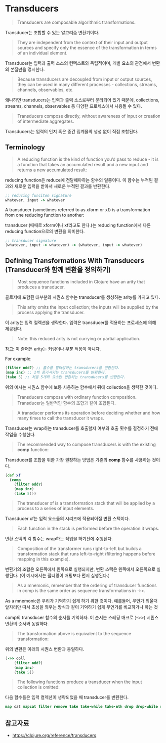 # Transducers

> Transducers are composable algorithmic transformations.

Transducer는 조합할 수 있는 알고리즘 변환기이다.

> They are independent from the context of their input and output sources and specify only the essence of the transformation in terms of an individual element.

Transducer는 입력과 출력 소스의 컨텍스트와 독립적이며, 개별 요소의 관점에서 변환의 본질만을 명시한다.

> Because transducers are decoupled from input or output sources, they can be used in many different processes - collections, streams, channels, observables, etc.

왜나하면 transducers는 입력과 출력 소스로부터 분리되어 있기 때문에, collections, streams, channels, observables 등 다양한 프로세스에서 사용될 수 있다.

> Transducers compose directly, without awareness of input or creation of intermediate aggregates.

Transducers는 입력의 인지 혹은 중간 집계물의 생성 없이 직접 조합된다.

## Terminology

> A reducing function is the kind of function you’d pass to reduce - it is a function that takes an accumulated result and a new input and returns a new accumulated result:

reducing function은 reduce에 전달해야하는 함수의 일종이다. 이 함수는 누적된 결과와 새로운 입력을 받아서 새로운 누적된 결과를 반환한다.

```clojure
;; reducing funciton signature
whatever, input -> whatever
```

A transducer (sometimes referred to as xform or xf) is a transformation from one reducing function to another:

transducer (때때로 xform이나 xf라고도 한다.)는 reducing function에서 다른 reducing function으로의 변환을 의미한다.

```clojure
;; transducer signature
(whatever, input -> whatever) -> (whatever, input -> whatever)
```

## Defining Transformations With Transducers (Transducer와 함께 변환을 정의하기)

> Most sequence functions included in Clojure have an arity that produces a transducer.

클로저에 포함된 대부분의 시퀀스 함수는 transducer를 생성하는 arity를 가지고 있다.

> This arity omits the input collection; the inputs will be supplied by the process applying the transducer.

이 arity는 입력 컬렉션을 생략한다. 입력은 transducer를 적용하는 프로세스에 의해 제공된다.

> Note: this reduced arity is not currying or partial application.

참고: 이 줄어든 arity는 커링이나 부분 적용이 아니다.

For example:

```clojure
(filter odd?) ;; 홀수를 필터링하는 transducers를 반환한다.
(map inc) ;; 1씩 증가시키는 transducers를 반환한다.
(take 5) ;; 처음 5개의 요소만 반환하는 transducers를 반환한다.
```

위의 예시는 시퀀스 함수에 보통 사용하는 함수에서 뒤에 collection을 생략한 것이다.

> Transducers compose with ordinary function composition.
> Transducer는 일반적인 함수의 조합과 같이 조합된다.

> A transducer performs its operation before deciding whether and how many times to call the transducer it wraps.

Transducer는 wrap하는 transducer를 호출할지 여부와 호출 횟수를 결정하기 전에 작업을 수행한다.

> The recommended way to compose transducers is with the existing **comp** function:

Transducer를 조합을 위한 가장 권장하는 방법은 기존의 **comp** 함수를 사용하는 것이다.

```clojure
(def xf
  (comp
    (filter odd?)
    (map inc)
    (take 5)))
```

> The transducer xf is a transformation stack that will be applied by a process to a series of input elements.

Transducer xf는 입력 요소들의 시리즈에 적용되어질 변환 스택이다.

> Each function in the stack is performed before the operation it wraps.

변환 스택의 각 함수는 wrap하는 작업을 하기전에 수행된다.

> Composition of the transformer runs right-to-left but builds a transformation stack that runs left-to-right (filtering happens before mapping in this example).

변환기의 조합은 오른쪽에서 왼쪽으로 실행되지만, 변환 스택은 왼쪽에서 오른쪽으로 실행된다. (이 예시에서는 필터링이 매핑보다 먼저 실행된다.)

> As a mnemonic, remember that the ordering of transducer functions in comp is the same order as sequence transformations in ->>.

As a mnemonic은 우리가 기억하기 쉽게 하기 위한 것이다. 예를들어, 무언가 외울때 앞자리만 따서 초성을 외우는 방식과 같이 기억하기 쉽게 무언가를 비교하거나 하는 것

comp의 transducer 함수의 순서를 기억하자. 이 순서는 스레딩 매크로 (->>) 시퀀스 변환의 순서와 동일하다.

> The transformation above is equivalent to the sequence transformation:

위의 변환은 아래의 시퀀스 변환과 동일하다.

```clojure
(->> coll
    (filter odd?)
    (map inc)
    (take 5))
```

> The following functions produce a transducer when the input collection is omitted:

다음 함수들은 입력 컬렉션이 생략되었을 때 transducer를 반환한다.

```clojure
map cat mapcat filter remove take take-while take-nth drop drop-while replace partition-by partition-all keep keep-indexed map-indexed distinct interpose dedupe random-sample
```

## 참고자료

- https://clojure.org/reference/transducers
